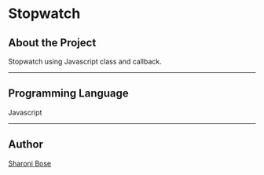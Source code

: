 # Stopwatch

## About the Project

Stopwatch using Javascript class and callback.

---

## Programming Language

Javascript

---

## Author 

[Sharoni Bose](https://github.com/sharonibose "View Profile")